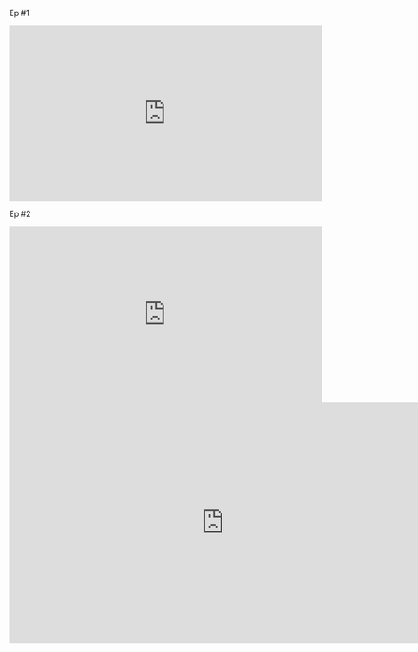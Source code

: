 Ep #1
<iframe width="560" height="315" src="https://www.youtube.com/embed/c9WD2AHcpDQ?si=8UcoEcxowE_CTzaz" title="YouTube video player" frameborder="0" allow="accelerometer; autoplay; clipboard-write; encrypted-media; gyroscope; picture-in-picture; web-share" allowfullscreen></iframe>

Ep #2
<iframe width="560" height="315" src="https://www.youtube.com/embed/tnm34RBTk4A?si=QWjLr4JjUISixhip" title="YouTube video player" frameborder="0" allow="accelerometer; autoplay; clipboard-write; encrypted-media; gyroscope; picture-in-picture; web-share" allowfullscreen></iframe>



<iframe width="768" height="432" src="https://miro.com/app/embed/uXjVNT-738g=/?pres=1&frameId=3458764568707251861&embedId=280285645748" frameborder="0" scrolling="no" allow="fullscreen; clipboard-read; clipboard-write" allowfullscreen></iframe>
